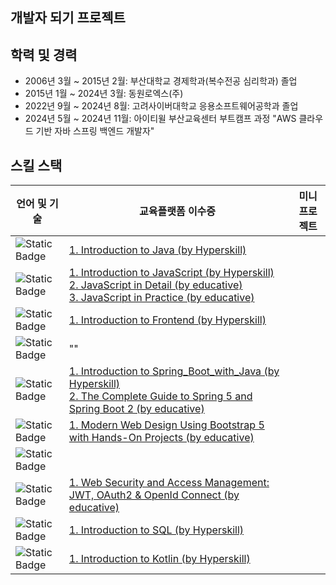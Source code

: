 ## 개발자 되기 프로젝트 ##

## 학력 및 경력
- 2006년 3월 ~ 2015년 2월: 부산대학교 경제학과(복수전공 심리학과) 졸업
- 2015년 1월 ~ 2024년 3월: 동원로엑스(주)
- 2022년 9월 ~ 2024년 8월: 고려사이버대학교 응용소프트웨어공학과 졸업
- 2024년 5월 ~ 2024년 11월: 아이티윌 부산교육센터 부트캠프 과정 "AWS 클라우드 기반 자바 스프링 백엔드 개발자"


## 스킬 스택
| 언어 및 기술                                                                                                           | 교육플랫폼 이수증                                                                                                                                                                                                                                                                                                                                                                                 | 미니프로젝트 |
|-------------------------------------------------------------------------------------------------------------------|-------------------------------------------------------------------------------------------------------------------------------------------------------------------------------------------------------------------------------------------------------------------------------------------------------------------------------------------------------------------------------------------|-----------|
| ![Static Badge](https://img.shields.io/badge/Java-004088?style=flat-square)                                       | [1. Introduction to Java (by Hyperskill) ](https://hyperskill.org/certificates/ad6822c2-7779-4313-ac62-63fb83a67bbf.pdf)                                                                                                                                                                                                                                                                  |           |
| ![Static Badge](https://img.shields.io/badge/JavaScript-F7DF1E?style=flat-square&logo=javascript&logoColor=white) | [1. Introduction to JavaScript (by Hyperskill) ](https://hyperskill.org/certificates/13604df5-e089-48be-a806-b8bf768af18e.pdf) <br/>  [2. JavaScript in Detail (by educative) ](https://www.educative.io/verify-certificate/vgA3wPF4mmyD0JN88hyqVWpYzpkgIl) <br/> [3. JavaScript in Practice (by educative) ](https://www.educative.io/verify-certificate/vgA3wPF4yzwpg4xyGsyqVWpYzpkgIl) |           |
| ![Static Badge](https://img.shields.io/badge/HTML5-E34F26?style=flat-square&logo=html5&logoColor=white)           | [1. Introduction to Frontend (by Hyperskill) ](https://hyperskill.org/certificates/41f99943-fc1b-4d89-97de-efbc4bb156f6.pdf)                                                                                                                                                                                                                                                              |           |
| ![Static Badge](https://img.shields.io/badge/CSS3-1572B6?style=flat-square&logo=css3&logoColor=white)             | ""                                                                                                                                                                                                                                                                                                                                                                                        |        |
| ![Static Badge](https://img.shields.io/badge/Spring-6DB33F?style=flat-square&logo=springboot&logoColor=white)     | [1. Introduction to Spring_Boot_with_Java (by Hyperskill) ](https://hyperskill.org/certificates/dd893cd1-9ddb-4a69-8720-71dc3b032265.pdf) <br/>  [2. The Complete Guide to Spring 5 and Spring Boot 2 (by educative) ](https://www.educative.io/verify-certificate/RLG6RK5VJG0T0WwQrO9KQnIQMjElrPl3vf6)                                                                                   |           |
| ![Static Badge](https://img.shields.io/badge/BootStrap-7952B3?style=flat-square&logo=bootstrap&logoColor=white)   | [1. Modern Web Design Using Bootstrap 5 with Hands-On Projects (by educative)](https://www.educative.io/verify-certificate/0AkW25A0QjmcMypEAKnWxDcLlVpkB2kKqsP)                                                                                                                                                                                                                              |           |
| ![Static Badge](https://img.shields.io/badge/TypeScript-3178C6?style=flat-square&logo=typescript&logoColor=white) |                                                                                                                                                                                                                                                                                                                                                                                           |           |
| ![Static Badge](https://img.shields.io/badge/WebSecurity-071D49?style=flat-square)                                | [1. Web Security and Access Management: JWT, OAuth2 & OpenId Connect (by educative)](https://www.educative.io/verify-certificate/KAnBq1PjOj7uZ0MQWX7mGgUol8k9y391rHB)                                                                                                                                                                                                                                                                                                                                                                                   |           |
| ![Static Badge](https://img.shields.io/badge/SQL-4479A1?style=flat-square&logo=mysql&logoColor=white)             | [1. Introduction to SQL (by Hyperskill) ](https://hyperskill.org/certificates/7edc5518-ea6e-4ae5-b73f-c4d01d9c5009.pdf)                                                                                                                                                                                                                                                                   |           |
| ![Static Badge](https://img.shields.io/badge/Kotlin-7F52FF?style=flat-square&logo=kotlin&logoColor=white)         | [1. Introduction to Kotlin (by Hyperskill) ](https://hyperskill.org/certificates/ff15356a-f7b5-4e73-9fca-ca8f69af1951.pdf)                                                                                                                                                                                                                                                                |           |

